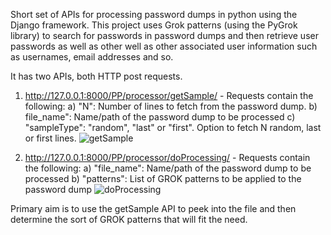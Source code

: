 Short set of APIs for processing password dumps in python using the Django framework. This project uses Grok patterns (using the PyGrok library) to search for passwords in password dumps and then retrieve user passwords as well as other well as other associated user information such as usernames, email addresses and so. 

It has two APIs, both HTTP post requests.
 1) http://127.0.0.1:8000/PP/processor/getSample/ - Requests contain the following:
    a) "N": Number of lines to fetch from the password dump.
    b) file_name": Name/path of the password dump to be processed
    c) "sampleType": "random", "last" or "first". Option to fetch N random, last or first lines.
    ![getSample](https://github.com/AbhishekHerle/Samplecode/blob/master/getSample.PNG)
    
 2) http://127.0.0.1:8000/PP/processor/doProcessing/ - Requests contain the following:
    a) "file_name": Name/path of the password dump to be processed
    b) "patterns": List of GROK patterns to be applied to the password dump
    ![doProcessing]((https://github.com/AbhishekHerle/Samplecode/blob/master/doProcessing.PNG))

Primary aim is to use the getSample API to peek into the file and then determine the sort of GROK patterns that will fit the need.
